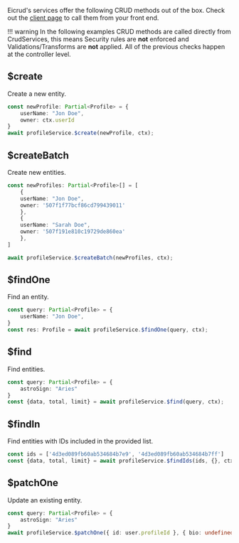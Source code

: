 Eicrud's services offer the following CRUD methods out of the box. Check out the [client page]() to call them from your front end.

!!! warning
    In the following examples CRUD methods are called directly from CrudServices, this means Security rules are **not** enforced and Validations/Transforms are **not** applied. All of the previous checks happen at the controller level.

## $create
Create a new entity.
```typescript
const newProfile: Partial<Profile> = {
    userName: "Jon Doe",
    owner: ctx.userId
}
await profileService.$create(newProfile, ctx);
```

## $createBatch
Create new entities.
```typescript
const newProfiles: Partial<Profile>[] = [
    {
    userName: "Jon Doe",
    owner: '507f1f77bcf86cd799439011'
    },
    {
    userName: "Sarah Doe",
    owner: '507f191e810c19729de860ea'
    },
]

await profileService.$createBatch(newProfiles, ctx);
```

## $findOne
Find an entity.
```typescript
const query: Partial<Profile> = {
    userName: "Jon Doe",
}
const res: Profile = await profileService.$findOne(query, ctx);
```

## $find
Find entities.
```typescript
const query: Partial<Profile> = {
    astroSign: "Aries"
}
const {data, total, limit} = await profileService.$find(query, ctx);
```


## $findIn 
Find entities with IDs included in the provided list. 
```typescript
const ids = ['4d3ed089fb60ab534684b7e9', '4d3ed089fb60ab534684b7ff']
const {data, total, limit} = await profileService.$findIds(ids, {}, ctx);
```

## $patchOne
Update an existing entity.
```typescript
const query: Partial<Profile> = {
    astroSign: "Aries"
}
await profileService.$patchOne({ id: user.profileId }, { bio: undefined }, ctx);
```
